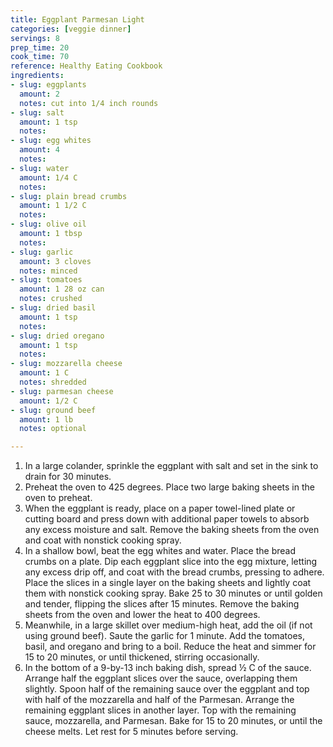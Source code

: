 ```yaml
---
title: Eggplant Parmesan Light
categories: [veggie dinner]
servings: 8
prep_time: 20
cook_time: 70
reference: Healthy Eating Cookbook
ingredients:
- slug: eggplants
  amount: 2
  notes: cut into 1/4 inch rounds
- slug: salt
  amount: 1 tsp
  notes:
- slug: egg whites
  amount: 4
  notes:
- slug: water
  amount: 1/4 C
  notes:
- slug: plain bread crumbs
  amount: 1 1/2 C
  notes:
- slug: olive oil
  amount: 1 tbsp
  notes:
- slug: garlic
  amount: 3 cloves
  notes: minced
- slug: tomatoes
  amount: 1 28 oz can
  notes: crushed
- slug: dried basil
  amount: 1 tsp
  notes:
- slug: dried oregano
  amount: 1 tsp
  notes:
- slug: mozzarella cheese
  amount: 1 C
  notes: shredded
- slug: parmesan cheese
  amount: 1/2 C
- slug: ground beef
  amount: 1 lb
  notes: optional

---
```


1. In a large colander, sprinkle the eggplant with salt and set in the sink to drain for 30 minutes.
2. Preheat the oven to 425 degrees. Place two large baking sheets in the oven to preheat.
3. When the eggplant is ready, place on a paper towel-lined plate or cutting board and press down with additional paper towels to absorb any excess moisture and salt. Remove the baking sheets from the oven and coat with nonstick cooking spray.
4. In a shallow bowl, beat the egg whites and water. Place the bread crumbs on a plate. Dip each eggplant slice into the egg mixture, letting any excess drip off, and coat with the bread crumbs, pressing to adhere. Place the slices in a single layer on the baking sheets and lightly coat them with nonstick cooking spray. Bake 25 to 30 minutes or until golden and tender, flipping the slices after 15 minutes. Remove the baking sheets from the oven and lower the heat to 400 degrees.
5. Meanwhile, in a large skillet over medium-high heat, add the oil (if not using ground beef). Saute the garlic for 1 minute. Add the tomatoes, basil, and oregano and bring to a boil. Reduce the heat and simmer for 15 to 20 minutes, or until thickened, stirring occasionally.
6. In the bottom of a 9-by-13 inch baking dish, spread ½ C of the sauce. Arrange half the eggplant slices over the sauce, overlapping them slightly. Spoon half of the remaining sauce over the eggplant and top with half of the mozzarella and half of the Parmesan. Arrange the remaining eggplant slices in another layer. Top with the remaining sauce, mozzarella, and Parmesan. Bake for 15 to 20 minutes, or until the cheese melts. Let rest for 5 minutes before serving.
